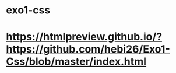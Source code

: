 # exo1-css

# https://htmlpreview.github.io/?https://github.com/hebi26/Exo1-Css/blob/master/index.html
